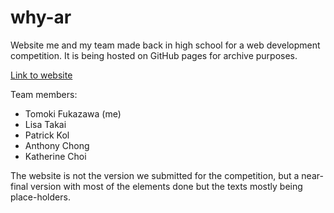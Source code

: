# why-ar
Website me and my team made back in high school for a web development competition. It is being hosted on GitHub pages for archive purposes.

[Link to website](tfukaza.github.io/why-ar/)

Team members:
- Tomoki Fukazawa (me)
- Lisa Takai
- Patrick Kol
- Anthony Chong
- Katherine Choi

The website is not the version we submitted for the competition, but a near-final version with most of the elements done but the texts mostly being place-holders. 

